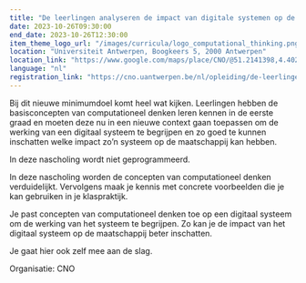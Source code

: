 ```yaml
---
title: "De leerlingen analyseren de impact van digitale systemen op de maatschappij vanuit de principes van computationeel denken: concrete voorbeelden van dit nieuwe minimumdoel in de klaspraktijk"
date: 2023-10-26T09:30:00
end_date: 2023-10-26T12:30:00
item_theme_logo_url: "/images/curricula/logo_computational_thinking.png"
location: "Universiteit Antwerpen, Boogkeers 5, 2000 Antwerpen"
location_link: "https://www.google.com/maps/place/CNO/@51.2141398,4.4021687,17z/data=!3m1!4b1!4m5!3m4!1s0x47c3f6ff172ceed5:0xb3b8225c72873810!8m2!3d51.2141398!4d4.4043574"
language: "nl"
registration_link: "https://cno.uantwerpen.be/nl/opleiding/de-leerlingen-analyseren-de-impact-van-digitale-systemen-op-de-maatschappij-vanuit-de-principes-van-computationeel-denken-concrete-voorbeelden-van-dit-nieuwe-minimumdoel-in-de-klaspraktijk-79387?filter="
---
```


Bij dit nieuwe minimumdoel komt heel wat kijken. Leerlingen hebben de basisconcepten van computationeel denken leren kennen
in de eerste graad en moeten deze nu in een nieuwe context gaan toepassen om de werking van een digitaal systeem te begrijpen 
en zo goed te kunnen inschatten welke impact zo’n systeem op de maatschappij kan hebben.  

In deze nascholing wordt niet geprogrammeerd.

In deze nascholing worden de concepten van computationeel denken verduidelijkt. Vervolgens maak je kennis met concrete voorbeelden die je kan gebruiken in je klaspraktijk.  

Je past concepten van computationeel denken toe op een digitaal systeem om de werking van het systeem te begrijpen. Zo kan je de impact van het digitaal systeem op de maatschappij beter inschatten.

Je gaat hier ook zelf mee aan de slag.

Organisatie: CNO